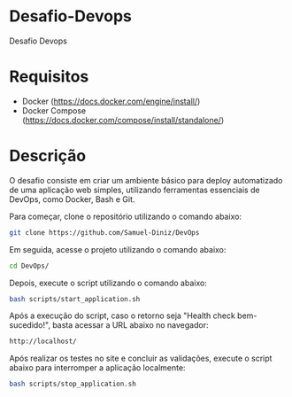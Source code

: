 # Desafio-Devops
Desafio Devops

# Requisitos

- Docker (https://docs.docker.com/engine/install/)
- Docker Compose (https://docs.docker.com/compose/install/standalone/)

# Descrição

O desafio consiste em criar um ambiente básico para deploy automatizado de uma aplicação web simples, utilizando ferramentas essenciais de DevOps, como Docker, Bash e Git.

Para começar, clone o repositório utilizando o comando abaixo:
```bash
git clone https://github.com/Samuel-Diniz/DevOps
```

Em seguida, acesse o projeto utilizando o comando abaixo:
```bash
cd DevOps/
```   

Depois, execute o script utilizando o comando abaixo:
```bash
bash scripts/start_application.sh 
```            

Após a execução do script, caso o retorno seja "Health check bem-sucedido!", basta acessar a URL abaixo no navegador:
```bash
http://localhost/
```

Após realizar os testes no site e concluir as validações, execute o script abaixo para interromper a aplicação localmente:
```bash
bash scripts/stop_application.sh
```



